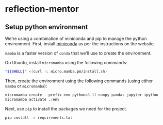 # reflection-mentor

## Setup python environment

We're using a combination of miniconda and pip to manage the python environment.
First, install [miniconda](https://docs.conda.io/projects/miniconda/en/latest/)
as per the instructions on the website. 

`mamba` is a faster version of `conda` that we'll use to create the environment.


On Ubuntu, install `micromamba` using the following commands:


```bash
"${SHELL}" <(curl -L micro.mamba.pm/install.sh)
```

Then, create the environment using the following commands (using either `mamba` or `micromamba`):  


```python
micromamba create --prefix env python=3.11 numpy pandas jupyter ipython
micromamba activate ./env 
```

Next, use `pip` to install the packages we need for the project.

```python
pip install -r requirements.txt
```

